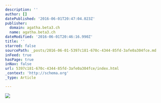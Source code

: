 ```yaml
---
description: ''
author: []
datePublished: '2016-06-01T20:47:04.023Z'
publisher:
  domain: agatha.beta3.ch
  name: agatha.beta3.ch
dateModified: '2016-06-01T20:46:16.990Z'
title: ''
starred: false
sourcePath: _posts/2016-06-01-5397c181-670c-4344-85fd-3afe0a304fce.md
inFeed: true
hasPage: true
inNav: false
url: 5397c181-670c-4344-85fd-3afe0a304fce/index.html
_context: 'http://schema.org'
_type: Article

---
```

![](http://agatha.beta3.ch/wp-content/uploads/2015/11/IMG_26701.jpg)